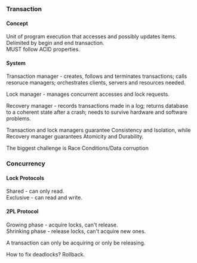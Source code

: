 ### Transaction

#### Concept

Unit of program execution that accesses and possibly updates items.  
Delimited by begin and end transaction.  
MUST follow ACID properties.  

#### System

Transaction manager - creates, follows and terminates transactions; calls resoruce managers; orchestrates clients, servers and resources needed.

Lock manager - manages concurrent accesses and lock requests.

Recovery manager - records transactions made in a log; returns database to a coherent state after a crash; needs to survive hardware and software problems.

Transaction and lock managers guarantee Consistency and Isolation, while Recovery manager guarantees Atomicity and Durability.

The biggest challenge is Race Conditions/Data corruption

### Concurrency

#### Lock Protocols

Shared - can only read.  
Exclusive - can read and write.  

#### 2PL Protocol

Growing phase - acquire locks, can't release.  
Shrinking phase - release locks, can't acquire new ones.  

A transaction can only be acquiring or only be releasing.

How to fix deadlocks? Rollback.  
